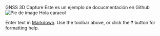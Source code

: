 GNSS 3D Capture
Este es un ejemplo de docucmentación en Github
![Pie de image]({{site.baseurl}}/kk/image001.png)
Hola caracol

Enter text in [Markdown](http://daringfireball.net/projects/markdown/). Use the toolbar above, or click the **?** button for formatting help.
